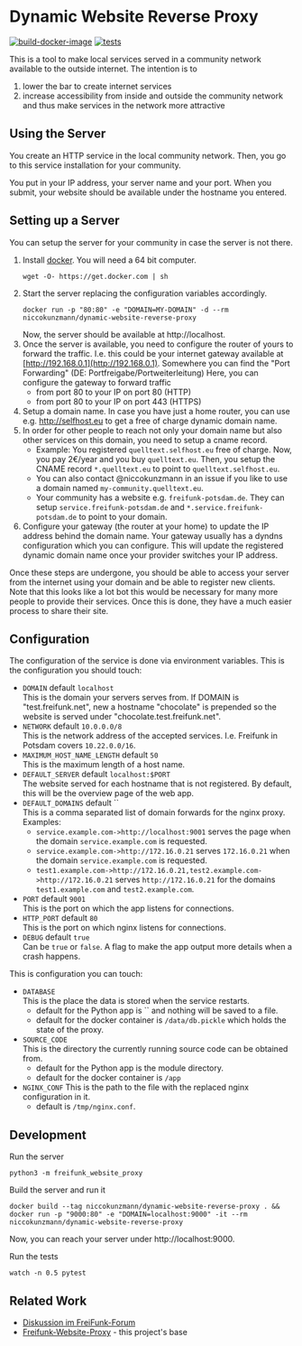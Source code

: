 Dynamic Website Reverse Proxy
=============================

[![build-docker-image](https://github.com/AmmanVMS/dynamic-website-reverse-proxy/actions/workflows/build-docker-image.yml/badge.svg)](https://github.com/AmmanVMS/dynamic-website-reverse-proxy/actions/workflows/build-docker-image.yml)
[![tests](https://github.com/AmmanVMS/dynamic-website-reverse-proxy/actions/workflows/tests.yml/badge.svg)](https://github.com/AmmanVMS/dynamic-website-reverse-proxy/actions/workflows/tests.yml)

This is a tool to make local services served in a community network available to the outside internet.
The intention is to
1. lower the bar to create internet services
2. increase accessibility from inside and outside the community network and thus make services in the network more attractive

Using the Server
----------------

You create an HTTP service in the local community network.
Then, you go to this service installation for your community.

You put in your IP address, your server name and your port.
When you submit, your website should be available under the hostname you entered.

Setting up a Server
-------------------

You can setup the server for your community in case the server is not there.
1. Install [docker](https://docs.docker.com/install).
   You will need a 64 bit computer.
   ```
   wget -O- https://get.docker.com | sh
   ```
2. Start the server replacing the configuration variables accordingly.
   ```
   docker run -p "80:80" -e "DOMAIN=MY-DOMAIN" -d --rm niccokunzmann/dynamic-website-reverse-proxy
   ```
   Now, the server should be available at http://localhost.
3. Once the server is available, you need to configure the router of yours to forward the traffic.
   I.e. this could be your internet gateway available at [http://192.168.0.1](http://192.168.0.1).
   Somewhere you can find the "Port Forwarding" (DE: Portfreigabe/Portweiterleitung)
   Here, you can configure the gateway to forward traffic
   - from port 80 to your IP on port 80 (HTTP)
   - from port 80 to your IP on port 443 (HTTPS)
4. Setup a domain name.
   In case you have just a home router, you can use e.g. http://selfhost.eu to get a free of charge dynamic domain name.
5. In order for other people to reach not only your domain name but also other services on this domain,
   you need to setup a cname record.
   - Example:
     You registered `quelltext.selfhost.eu` free of charge.
     Now, you pay 2€/year and you buy `quelltext.eu`.
     Then, you setup the CNAME record `*.quelltext.eu` to point to `quelltext.selfhost.eu`.
   - You can also contact @niccokunzmann in an issue if you like to use a domain named `my-community.quelltext.eu`.
   - Your community has a website e.g. `freifunk-potsdam.de`.
     They can setup `service.freifunk-potsdam.de` and `*.service.freifunk-potsdam.de` to point to your domain.
6. Configure your gateway (the router at your home) to update the IP address behind the domain name.
   Your gateway usually has a dyndns configuration which you can configure.
   This will update the registered dynamic domain name once your provider switches your IP address.

Once these steps are undergone, you should be able to access your server from the internet using your domain and
be able to register new clients.
Note that this looks like a lot bot this would be necessary for many more people to provide their services.
Once this is done, they have a much easier process to share their site.

Configuration
-------------

The configuration of the service is done via environment variables.
This is the configuration you should touch:

- `DOMAIN` default `localhost`  
  This is the domain your servers serves from.
  If DOMAIN is "test.freifunk.net", new a hostname "chocolate" is prepended so the website is served under "chocolate.test.freifunk.net".
- `NETWORK` default `10.0.0.0/8`  
  This is the network address of the accepted services.
  I.e. Freifunk in Potsdam covers `10.22.0.0/16`.
- `MAXIMUM_HOST_NAME_LENGTH` default `50`  
  This is the maximum length of a host name.
- `DEFAULT_SERVER` default `localhost:$PORT`  
  The website served for each hostname that is not registered.
  By default, this will be the overview page of the web app.
- `DEFAULT_DOMAINS` default ``  
  This is a comma separated list of domain forwards for the nginx proxy. Examples:
  - `service.example.com->http://localhost:9001` serves the page when the domain `service.example.com` is requested.
  - `service.example.com->http://172.16.0.21` serves `172.16.0.21` when the domain `service.example.com` is requested.
  - `test1.example.com->http://172.16.0.21,test2.example.com->http://172.16.0.21` serves `http://172.16.0.21` for the domains `test1.example.com` and `test2.example.com`.
- `PORT` default `9001`  
  This is the port on which the app listens for connections.
- `HTTP_PORT` default `80`  
  This is the port on which nginx listens for connections.
- `DEBUG` default `true`  
  Can be `true` or `false`.
  A flag to make the app output more details when a crash happens.

This is configuration you can touch:
- `DATABASE`  
  This is the place the data is stored when the service restarts.
  - default for the Python app is `` and nothing will be saved to a file.
  - default for the docker container is `/data/db.pickle` which holds the state of the proxy.
- `SOURCE_CODE`  
  This is the directory the currently running source code can be obtained from.
  - default for the Python app is the module directory.
  - default for the docker container is `/app`
- `NGINX_CONF`
  This is the path to the file with the replaced nginx configuration in it.
  - default is `/tmp/nginx.conf`.

Development
-----------


Run the server

    python3 -m freifunk_website_proxy

Build the server and run it 

    docker build --tag niccokunzmann/dynamic-website-reverse-proxy . && docker run -p "9000:80" -e "DOMAIN=localhost:9000" -it --rm niccokunzmann/dynamic-website-reverse-proxy

Now, you can reach your server under http://localhost:9000.

Run the tests

    watch -n 0.5 pytest

Related Work
------------

- [Diskussion im FreiFunk-Forum](https://forum.freifunk.net/t/lokale-webdienste-freigeben/18625)
- [Freifunk-Website-Proxy](https://github.com/Freifunk-Potsdam/freifunk-website-proxy) - this project's base

